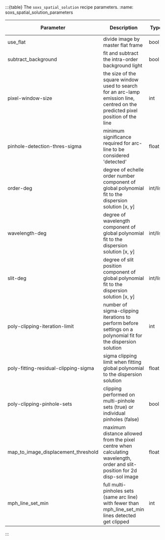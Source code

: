 :::{table} The `soxs_spatial_solution` recipe parameters.
:name: soxs_spatial_solution_parameters

| Parameter                            | Description                                                                                                                     | Type     | Entry Point              | Related Util                                                 |
| ------------------------------------ | ------------------------------------------------------------------------------------------------------------------------------- | -------- | ------------------------ | ------------------------------------------------------------ |
| use_flat                             | divide image by master flat frame                                                                                               | bool     | settings                 | -                                                            |
| subtract_background                  | fit and subtract the intra-order background light                                                                               | bool     | settings                 | [`subtract_background`](../utils/subtract_background.md)     |
| pixel-window-size                    | the size of the square window used to search for an arc-lamp emission line, centred on the predicted pixel position of the line | int      | settings                 | [`create_dispersion_map`](../utils/create_dispersion_map.md) |
| pinhole-detection-thres-sigma | minimum significance required for arc-line to be considered 'detected' | float  | settings                 | [`create_dispersion_map`](../utils/create_dispersion_map.md) |
| order-deg                            | degree of echelle order number component of global polynomial fit to the dispersion solution [x, y]                             | int/list | settings or command-line | [`create_dispersion_map`](../utils/create_dispersion_map.md) |
| wavelength-deg                       | degree of wavelength component of global polynomial fit to the dispersion solution [x, y]                                       | int/list | settings or command-line | [`create_dispersion_map`](../utils/create_dispersion_map.md) |
| slit-deg                             | degree of slit position component of global polynomial fit to the dispersion solution [x, y]                                    | int/list | settings or command-line | [`create_dispersion_map`](../utils/create_dispersion_map.md) |
| poly-clipping-iteration-limit        | number of sigma-clipping iterations to perform before settings on a polynomial fit for the dispersion solution                  | int      | settings                 | [`create_dispersion_map`](../utils/create_dispersion_map.md) |
| poly-fitting-residual-clipping-sigma | sigma clipping limit when fitting global polynomial to the dispersion solution                                                  | float    | settings                 | [`create_dispersion_map`](../utils/create_dispersion_map.md) |
| poly-clipping-pinhole-sets           | clipping performed on multi-pinhole sets (true) or individual pinholes (false)                                                  | bool     | settings                 | [`create_dispersion_map`](../utils/create_dispersion_map.md) |
| map_to_image_displacement_threshold  | maximum distance allowed from the pixel centre when calculating wavelength, order and slit-position for 2d disp-sol image       | float    | settings                 | [`create_dispersion_map`](../utils/create_dispersion_map.md) |
| mph_line_set_min                     | full multi-pinholes sets (same arc line) with fewer than mph_line_set_min lines detected get clipped                            | int      | settings                 | [`create_dispersion_map`](../utils/create_dispersion_map.md) |

:::




